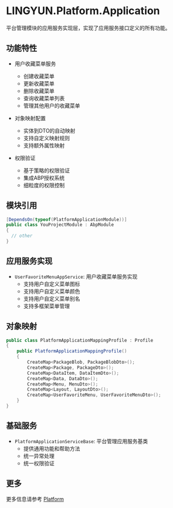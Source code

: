 # LINGYUN.Platform.Application

平台管理模块的应用服务实现层，实现了应用服务接口定义的所有功能。

## 功能特性

* 用户收藏菜单服务
  * 创建收藏菜单
  * 更新收藏菜单
  * 删除收藏菜单
  * 查询收藏菜单列表
  * 管理其他用户的收藏菜单

* 对象映射配置
  * 实体到DTO的自动映射
  * 支持自定义映射规则
  * 支持额外属性映射

* 权限验证
  * 基于策略的权限验证
  * 集成ABP授权系统
  * 细粒度的权限控制

## 模块引用

```csharp
[DependsOn(typeof(PlatformApplicationModule))]
public class YouProjectModule : AbpModule
{
  // other
}
```

## 应用服务实现

* `UserFavoriteMenuAppService`: 用户收藏菜单服务实现
  * 支持用户自定义菜单图标
  * 支持用户自定义菜单颜色
  * 支持用户自定义菜单别名
  * 支持多框架菜单管理

## 对象映射

```csharp
public class PlatformApplicationMappingProfile : Profile
{
    public PlatformApplicationMappingProfile()
    {
        CreateMap<PackageBlob, PackageBlobDto>();
        CreateMap<Package, PackageDto>();
        CreateMap<DataItem, DataItemDto>();
        CreateMap<Data, DataDto>();
        CreateMap<Menu, MenuDto>();
        CreateMap<Layout, LayoutDto>();
        CreateMap<UserFavoriteMenu, UserFavoriteMenuDto>();
    }
}
```

## 基础服务

* `PlatformApplicationServiceBase`: 平台管理应用服务基类
  * 提供通用功能和帮助方法
  * 统一异常处理
  * 统一权限验证

## 更多

更多信息请参考 [Platform](../README.md)
